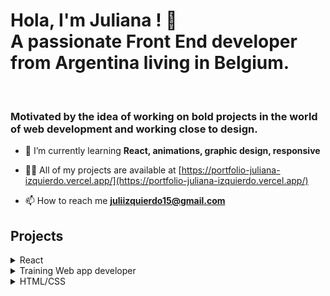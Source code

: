 # Hola, I'm Juliana ! 👋<br>A passionate Front End developer from Argentina living in Belgium.
<br>

<h3>Motivated by the idea of working on bold projects in the world of web development and working close to design.</h3>

- 🌱 I’m currently learning **React, animations, graphic design, responsive**

- 👨‍💻 All of my projects are available at [https://portfolio-juliana-izquierdo.vercel.app/](https://portfolio-juliana-izquierdo.vercel.app/)

- 📫 How to reach me **juliizquierdo15@gmail.com**

## Projects

<details>
    <summary>React</summary>
    <p>
        <table align="center">
            <tr align="center">
                <th width="400px"> Name </th>
                <th width="400px"> Link </th>
            </tr>
            <tr align="center">
                <td>Portfolio ✨</td>
                <td>
                    <a href="https://github.com/juliizq/portfolio-juliana-izquierdo">Repo</a> /
                    <a href="https://portfolio-juliana-izquierdo.vercel.app/">Site</a>
                </td>
            </tr>
                <tr align="center">
                <td>Landing Page Agency</td>
                <td>
                    <a href="https://github.com/juliizq/landingpage-react">Repo</a> /
                    <a href="https://agency-landing-react-ts.vercel.app/">Site</a>
                </td>
            </tr>
        </table>
    </p>
</details> 
<details>
    <summary>Training Web app developer</summary>
    <p>
        <table align="center">
            <tr align="center">
                <th width="400px"> Name </th>
                <th width="400px"> Link </th>
            </tr>
            <tr align="center">
                <td>Pokedex - Api</td>
                <td>
                    <a href="https://github.com/juliizq/pokedex-angular">Repo</a>
                </td>
            </tr>
            <tr align="center">
                <td>CRUD</td>
                <td>
                    <a href="https://github.com/juliizq/Hello/tree/master/src/app">Repo</a>
                </td>
            </tr>
        </table>
    </p>
</details>
<details>
    <summary>HTML/CSS</summary>
    <p>
        <table align="center">
            <tr align="center">
                <th width="400px"> Name </th>
                <th width="400px"> Link </th>
            </tr>
            <tr align="center">
                <td>Frontend Mentor - Responsive card</td>
                <td>
                    <a href="https://github.com/juliizq/juliizq.github.io">Repo</a>
                </td>
            </tr>
                <tr align="center">
                <td>Landing Page Agency</td>
                <td>
                    <a href="https://github.com/juliizq/landingpage-react">Repo</a> /
                    <a href="https://agency-landing-react-ts.vercel.app/">Site</a>
                </td>
            </tr>
        </table>
    </p>
</details>
